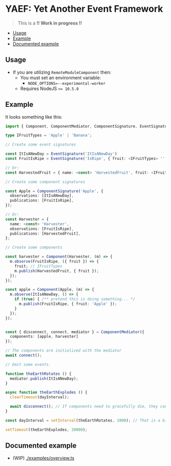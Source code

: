# YAEF: Yet Another Event Framework

> This is a **!! Work in progress !!**

+ [Usage](#usage)
+ [Example](#example)
+ [Documented example](#documented-example)

## Usage

- If you are utilizing `RemoteModuleComponent` then:
  - You must set an environment variable:
    - `NODE_OPTIONS=--experimental-worker`
  - Requires NodeJS `>= 10.5.0`

## Example

It looks something like this:

```ts
import { Component, ComponentMediator, ComponentSignature, EventSignature } from 'yaef';

type IFruitTypes = 'Apple' | 'Banana';

// Create some event signatures

const ItIsANewDay = EventSignature('ItIsANewDay')
const FruitIsRipe = EventSignature('IsRipe', { fruit: <IFruitTypes> '' });

// Or:
const HarvestedFruit = { name: <const> 'HarvestedFruit', fruit: <IFruitTypes> '' };

// Create some component signatures

const Apple = ComponentSignature('Apple', {
  observations: [ItIsANewDay],
  publications: [FruitIsRipe],
});

// Or:
const Harvester = {
  name: <const> 'Harvester',
  observations: [FruitIsRipe],
  publications: [HarvestedFruit],
};

// Create some components

const harvester = Component(Harvester, (m) => {
  m.observe(FruitIsRipe, ({ fruit }) => {
    fruit; // IFruitTypes
    m.publish(HarvestedFruit, { fruit });
  });
});

const apple = Component(Apple, (m) => {
  m.observe(ItIsANewDay, () => {
    if (true) { /** pretend this is doing something... */
      m.publish(FruitIsRipe, { fruit: 'Apple' });
    }
  });
});


const { disconnect, connect, mediator } = ComponentMediator({
  components: [apple, harvester]
});

// The components are initialized with the mediator
await connect();

// Emit some events.

function theEarthRotates () {
  mediator.publish(ItIsANewDay);
}

async function theEarthExplodes () {
  clearTimeout(dayInterval);

  await disconnect(); // If components need to gracefully die, they can here
}

const dayInterval = setInterval(theEarthRotates, 1000); // That is a bit fast

setTimeout(theEarthExplodes, 20000);
```

## Documented example

- (WIP) [./examples/overview.ts](./examples/overview.ts)
